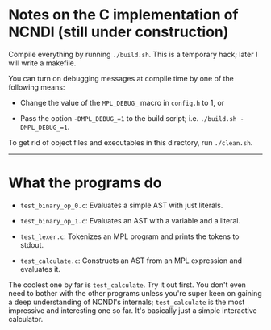 # Notes on the C implementation of NCNDI (still under construction)

Compile everything by running `./build.sh`. This is a temporary hack; later I will write a makefile.

You can turn on debugging messages at compile time by one of the following means:

- Change the value of the `MPL_DEBUG_` macro in `config.h` to 1, or

- Pass the option `-DMPL_DEBUG_=1` to the build script; i.e. `./build.sh -DMPL_DEBUG_=1`.

To get rid of object files and executables in this directory, run `./clean.sh`.

---

# What the programs do

- `test_binary_op_0.c`: Evaluates a simple AST with just literals.

- `test_binary_op_1.c`: Evaluates an AST with a variable and a literal.

- `test_lexer.c`: Tokenizes an MPL program and prints the tokens to stdout.

- `test_calculate.c`: Constructs an AST from an MPL expression and evaluates it.

The coolest one by far is `test_calculate`. Try it out first. You don't even need to bother with
the other programs unless you're super keen on gaining a deep understanding of NCNDI's internals;
`test_calculate` is the most impressive and interesting one so far. It's basically just a simple
interactive calculator.

